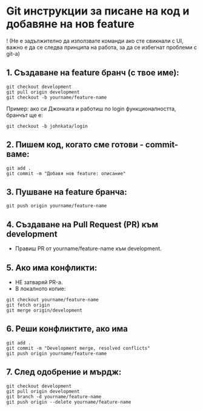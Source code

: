 # Git инструкции за писане на код и добавяне на нов feature
! (Не е задължително да използвате команди ако сте свикнали с UI, важно е да се следва принципа на работа, за да се избегнат проблеми с git-a)

## 1. Създаване на feature бранч (с твое име):
```
git checkout development
git pull origin development
git checkout -b yourname/feature-name
```
Пример: ако си Джонката и работиш по login функционалността, бранчът ще е:
```
git checkout -b johnkata/login
```
## 2. Пишем код, когато сме готови - commit-ваме:
```
git add .
git commit -m "Добавя нов feature: описание"
```
## 3. Пушване на feature бранча:
```
git push origin yourname/feature-name
```
## 4. Създаване на Pull Request (PR) към development

- Правиш PR от yourname/feature-name към development.

## 5. Ако има конфликти:

- НЕ затваряй PR-а.
- В локалното копие:
```
git checkout yourname/feature-name
git fetch origin
git merge origin/development
```
## 6. Реши конфликтите, ако има
```
git add .
git commit -m "Development merge, resolved conflicts"
git push origin yourname/feature-name
```
## 7. След одобрение и мърдж:
```
git checkout development
git pull origin development
git branch -d yourname/feature-name
git push origin --delete yourname/feature-name
```

